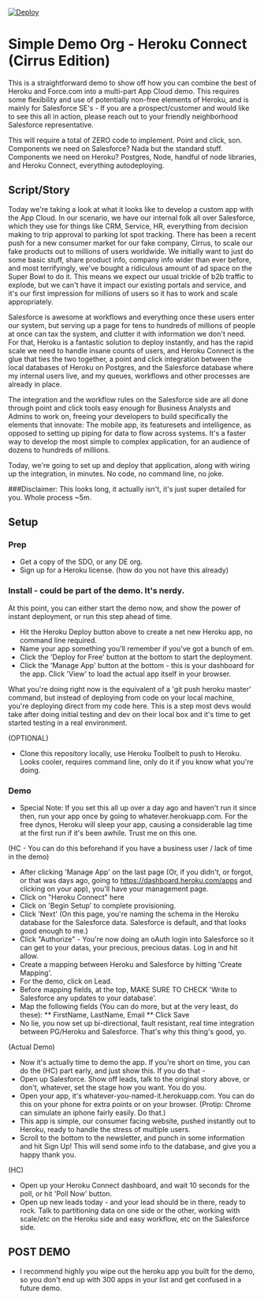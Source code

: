 [![Deploy](https://www.herokucdn.com/deploy/button.png)](https://heroku.com/deploy?template=https://github.com/cowie/simpleSDOHeroku)

Simple Demo Org - Heroku Connect (Cirrus Edition)
======================

This is a straightforward demo to show off how you can combine the best of Heroku and Force.com into a multi-part App Cloud demo. This requires some flexibility and use of potentially non-free elements of Heroku, and is mainly for Salesforce SE's - If you are a prospect/customer and would like to see this all in action, please reach out to your friendly neighborhood Salesforce representative.

This will require a total of ZERO code to implement. Point and click, son. Components we need on Salesforce? Nada but the standard stuff. Components we need on Heroku? Postgres, Node, handful of node libraries, and Heroku Connect, everything autodeploying.


Script/Story
-------------
Today we're taking a look at what it looks like to develop a custom app with the App Cloud. In our scenario, we have our internal folk all over Salesforce, which they use for things like CRM, Service, HR, everything from decision making to trip approval to parking lot spot tracking. There has been a recent push for a new consumer market for our fake company, Cirrus, to scale our fake products out to millions of users worldwide. We initially want to just do some basic stuff, share product info, company info wider than ever before, and most terrifyingly, we've bought a ridiculous amount of ad space on the Super Bowl to do it. This means we expect our usual trickle of b2b traffic to explode, but we can't have it impact our existing portals and service, and it's our first impression for millions of users so it has to work and scale appropriately. 

Salesforce is awesome at workflows and everything once these users enter our system, but serving up a page for tens to hundreds of millions of people at once can tax the system, and clutter it with information we don't need. For that, Heroku is a fantastic solution to deploy instantly, and has the rapid scale we need to handle insane counts of users, and Heroku Connect is the glue that ties the two together, a point and click integration between the local databases of Heroku on Postgres, and the Salesforce database where my internal users live, and my queues, workflows and other processes are already in place.

The integration and the workflow rules on the Salesforce side are all done through point and click tools easy enough for Business Analysts and Admins to work on, freeing your developers to build specifically the elements that innovate: The mobile app, its featuresets and intelligence, as opposed to setting up piping for data to flow across systems. It's a faster way to develop the most simple to complex application, for an audience of dozens to hundreds of millions.

Today, we're going to set up and deploy that application, along with wiring up the integration, in minutes. No code, no command line, no joke.

 ###Disclaimer: This looks long, it actually isn't, it's just super detailed for you. Whole process ~5m.

Setup
-------------
### Prep
* Get a copy of the SDO, or any DE org.
* Sign up for a Heroku license. (how do you not have this already)

### Install - could be part of the demo. It's nerdy.
At this point, you can either start the demo now, and show the power of instant deployment, or run this step ahead of time. 
* Hit the Heroku Deploy button above to create a net new Heroku app, no command line required.
* Name your app something you'll remember if you've got a bunch of em. 
* Click the 'Deploy for Free' button at the bottom to start the deployment.
* Click the 'Manage App' button at the bottom - this is your dashboard for the app. Click 'View' to load the actual app itself in your browser.

What you're doing right now is the equivalent of a 'git push heroku master' command, but instead of deploying from code on your local machine, you're deploying direct from my code here. This is a step most devs would take after doing initial testing and dev on their local box and it's time to get started testing in a real environment. 


(OPTIONAL)
* Clone this repository locally, use Heroku Toolbelt to push to Heroku.
Looks cooler, requires command line, only do it if you know what you're doing.

### Demo
* Special Note: If you set this all up over a day ago and haven't run it since then, run your app once by going to whatever.herokuapp.com. For the free dynos, Heroku will sleep your app, causing a considerable lag time at the first run if it's been awhile. Trust me on this one.



(HC - You can do this beforehand if you have a business user / lack of time in the demo)
* After clicking 'Manage App' on the last page (Or, if you didn't, or forgot, or that was days ago, going to https://dashboard.heroku.com/apps and clicking on your app), you'll have your management page. 
* Click on "Heroku Connect" here
* Click on 'Begin Setup' to complete provisioning.
* Click 'Next' (On this page, you're naming the schema in the Heroku database for the Salesforce data. Salesforce is default, and that looks good enough to me.)
* Click "Authorize" - You're now doing an oAuth login into Salesforce so it can get to your datas, your precious, precious datas. Log in and hit allow.
* Create a mapping between Heroku and Salesforce by hitting 'Create Mapping'.
* For the demo, click on Lead. 
* Before mapping fields, at the top, MAKE SURE TO CHECK 'Write to Salesforce any updates to your database'.
* Map the following fields (You can do more, but at the very least, do these): 
** FirstName, LastName, Email
** Click Save
* No lie, you now set up bi-directional, fault resistant, real time integration between PG/Heroku and Salesforce. That's why this thing's good, yo.


(Actual Demo)
* Now it's actually time to demo the app. If you're short on time, you can do the (HC) part early, and just show this. If you do that - 
* Open up Salesforce. Show off leads, talk to the original story above, or don't, whatever, set the stage how you want. You do you.
* Open your app, it's whatever-you-named-it.herokuapp.com. You can do this on your phone for extra points or on your browser. (Protip: Chrome can simulate an iphone fairly easily. Do that.)
* This app is simple, our consumer facing website, pushed instantly out to Heroku, ready to handle the stress of multiple users. 
* Scroll to the bottom to the newsletter, and punch in some information and hit Sign Up! This will send some info to the database, and give you a happy thank you.

(HC)
* Open up your Heroku Connect dashboard, and wait 10 seconds for the poll, or hit 'Poll Now' button.
* Open up new leads today - and your lead should be in there, ready to rock. Talk to partitioning data on one side or the other, working with scale/etc on the Heroku side and easy workflow, etc on the Salesforce side.

## POST DEMO
* I recommend highly you wipe out the heroku app you built for the demo, so you don't end up with 300 apps in your list and get confused in a future demo. 
